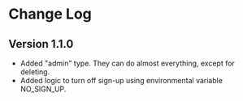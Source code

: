 # Change Log

## Version 1.1.0
- Added "admin" type. They can do almost everything, except for deleting.
- Added logic to turn off sign-up using environmental variable NO_SIGN_UP.
